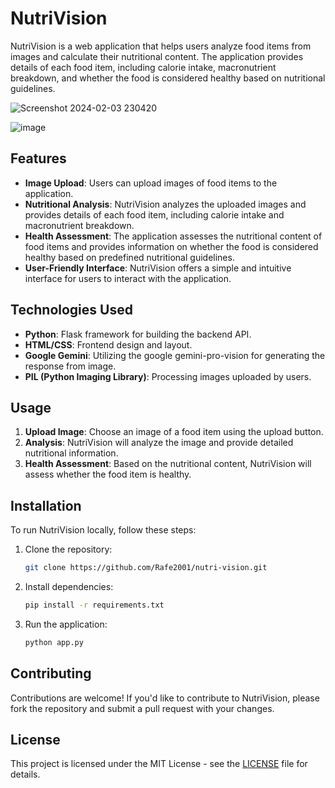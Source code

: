 # NutriVision

NutriVision is a web application that helps users analyze food items from images and calculate their nutritional content. The application provides details of each food item, including calorie intake, macronutrient breakdown, and whether the food is considered healthy based on nutritional guidelines.

![Screenshot 2024-02-03 230420](https://github.com/Rafe2001/NutriVision/assets/108533597/153b8467-8f0a-468e-a7f8-0d82f26b70f8)

![image](https://github.com/Rafe2001/NutriVision/assets/108533597/48fb5481-8bec-4b3a-ae8e-7c03726cfb78)



## Features

- **Image Upload**: Users can upload images of food items to the application.
- **Nutritional Analysis**: NutriVision analyzes the uploaded images and provides details of each food item, including calorie intake and macronutrient breakdown.
- **Health Assessment**: The application assesses the nutritional content of food items and provides information on whether the food is considered healthy based on predefined nutritional guidelines.
- **User-Friendly Interface**: NutriVision offers a simple and intuitive interface for users to interact with the application.

## Technologies Used

- **Python**: Flask framework for building the backend API.
- **HTML/CSS**: Frontend design and layout.
- **Google Gemini**: Utilizing the google gemini-pro-vision for generating the response from image.
- **PIL (Python Imaging Library)**: Processing images uploaded by users.

## Usage

1. **Upload Image**: Choose an image of a food item using the upload button.
2. **Analysis**: NutriVision will analyze the image and provide detailed nutritional information.
3. **Health Assessment**: Based on the nutritional content, NutriVision will assess whether the food item is healthy.

## Installation

To run NutriVision locally, follow these steps:

1. Clone the repository:
   ```bash
   git clone https://github.com/Rafe2001/nutri-vision.git
   ```
2. Install dependencies:
   ```bash
   pip install -r requirements.txt
   ```
3. Run the application:
   ```bash
   python app.py
   ```

## Contributing

Contributions are welcome! If you'd like to contribute to NutriVision, please fork the repository and submit a pull request with your changes.

## License

This project is licensed under the MIT License - see the [LICENSE](LICENSE) file for details.
